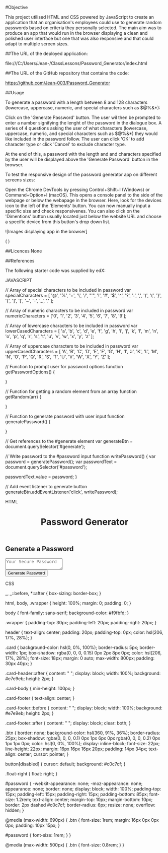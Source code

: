 #Objective

This project utilised HTML and CSS powered by JavaScript to create an application that an organisation's employees could use to generate random passwords based on criteria they personally selected. The main aim was to produce an app that would run in the browser displaying a clean and polished user interface but one that was also responsive and that could adapt to multiple screen sizes.

##The URL of the deployed application:

file:///C:/Users/Jean-/ClassLessons/Password_Generator/index.html

##The URL of the GitHub repository that contains the code:

https://github.com/Jean-003/Password_Generator

##Usage

To generate a password with a length between 8 and 128 characters (lowercase, uppercase, numeric, and special characters such as $@%&\*):

Click on the 'Generate Password' button. The user wil then be prompted to enter a number signifying the lenght of the password in the dialogue box. A series of 4 questions asking the user of what characters (lowercase, uppercase, numeric, and special characters such as $@%&\*) they would like included in the password follow. The user can click 'OK' to add character type or click 'Cancel' to exclude character type.

At the end of this, a password with the length and and characters specified by the user will be displayed above the 'Generate Password' button in the browser.

To test the responsive design of the password generator app on different screens sizes:

Open the Chrome DevTools by pressing Control+Shift+I (Windows) or Command+Option+I (macOS). This opens a console panel to the side of the webpage or below the webapage in the browser. Here, look for the devices icon to the left of the 'Elements' button. You can now manually input a specific size and check responsivenes. You can also click on the 'Dimentions' button usually located just below the website URL and choose a specific device from this button's drop down list.

![Images displaying app in the browser]

(     )

##Licences None

##References

The following starter code was supplied by edX:

JAVASCRIPT

// Array of special characters to be included in password
var specialCharacters = [
'@',
'%',
'+',
'\\',
'/',
"'",
'!',
'#',
'$',
'^',
'?',
':',
',',
')',
'(',
'}',
'{',
']',
'[',
'~',
'-',
'_',
'.'
];

// Array of numeric characters to be included in password
var numericCharacters = ['0', '1', '2', '3', '4', '5', '6', '7', '8', '9'];

// Array of lowercase characters to be included in password
var lowerCasedCharacters = [
'a',
'b',
'c',
'd',
'e',
'f',
'g',
'h',
'i',
'j',
'k',
'l',
'm',
'n',
'o',
'p',
'q',
'r',
's',
't',
'u',
'v',
'w',
'x',
'y',
'z'
];

// Array of uppercase characters to be included in password
var upperCasedCharacters = [
'A',
'B',
'C',
'D',
'E',
'F',
'G',
'H',
'I',
'J',
'K',
'L',
'M',
'N',
'O',
'P',
'Q',
'R',
'S',
'T',
'U',
'V',
'W',
'X',
'Y',
'Z'
];

// Function to prompt user for password options
function getPasswordOptions() {

}

// Function for getting a random element from an array
function getRandom(arr) {

}

// Function to generate password with user input
function generatePassword() {

}

// Get references to the #generate element
var generateBtn = document.querySelector('#generate');

// Write password to the #password input
function writePassword() {
var password = generatePassword();
var passwordText = document.querySelector('#password');

passwordText.value = password;
}

// Add event listener to generate button
generateBtn.addEventListener('click', writePassword);

HTML

<!DOCTYPE html>
<html lang="en-gb">
  <head>
    <meta charset="UTF-8" />
    <meta name="viewport" content="width=device-width, initial-scale=1.0" />
    <meta http-equiv="X-UA-Compatible" content="ie=edge" />
    <title>Password Generator</title>
    <link rel="stylesheet" href="style.css" />
  </head>
  <body>
    <div class="wrapper">
      <header>
        <h1>Password Generator</h1>
      </header>
      <div class="card">
        <div class="card-header">
          <h2>Generate a Password</h2>
        </div>
        <div class="card-body">
          <textarea
            readonly
            id="password"
            placeholder="Your Secure Password"
            aria-label="Generated Password"
          ></textarea>
        </div>
        <div class="card-footer">
          <button id="generate" class="btn">Generate Password</button>
        </div>
      </div>
    </div>
    <script src="script.js"></script>
  </body>
</html>

CSS

_,
_::before,
\*::after {
box-sizing: border-box;
}

html,
body,
.wrapper {
height: 100%;
margin: 0;
padding: 0;
}

body {
font-family: sans-serif;
background-color: #f9fbfd;
}

.wrapper {
padding-top: 30px;
padding-left: 20px;
padding-right: 20px;
}

header {
text-align: center;
padding: 20px;
padding-top: 0px;
color: hsl(206, 17%, 28%);
}

.card {
background-color: hsl(0, 0%, 100%);
border-radius: 5px;
border-width: 1px;
box-shadow: rgba(0, 0, 0, 0.15) 0px 2px 8px 0px;
color: hsl(206, 17%, 28%);
font-size: 18px;
margin: 0 auto;
max-width: 800px;
padding: 30px 40px;
}

.card-header::after {
content: " ";
display: block;
width: 100%;
background: #e7e9eb;
height: 2px;
}

.card-body {
min-height: 100px;
}

.card-footer {
text-align: center;
}

.card-footer::before {
content: " ";
display: block;
width: 100%;
background: #e7e9eb;
height: 2px;
}

.card-footer::after {
content: " ";
display: block;
clear: both;
}

.btn {
border: none;
background-color: hsl(360, 91%, 36%);
border-radius: 25px;
box-shadow: rgba(0, 0, 0, 0.1) 0px 1px 6px 0px rgba(0, 0, 0, 0.2) 0px 1px 1px
0px;
color: hsl(0, 0%, 100%);
display: inline-block;
font-size: 22px;
line-height: 22px;
margin: 16px 16px 16px 20px;
padding: 14px 34px;
text-align: center;
cursor: pointer;
}

button[disabled] {
cursor: default;
background: #c0c7cf;
}

.float-right {
float: right;
}

#password {
-webkit-appearance: none;
-moz-appearance: none;
appearance: none;
border: none;
display: block;
width: 100%;
padding-top: 15px;
padding-left: 15px;
padding-right: 15px;
padding-bottom: 85px;
font-size: 1.2rem;
text-align: center;
margin-top: 10px;
margin-bottom: 10px;
border: 2px dashed #c0c7cf;
border-radius: 6px;
resize: none;
overflow: hidden;
}

@media (max-width: 690px) {
.btn {
font-size: 1rem;
margin: 16px 0px 0px 0px;
padding: 10px 15px;
}

#password {
font-size: 1rem;
}
}

@media (max-width: 500px) {
.btn {
font-size: 0.8rem;
}
}
